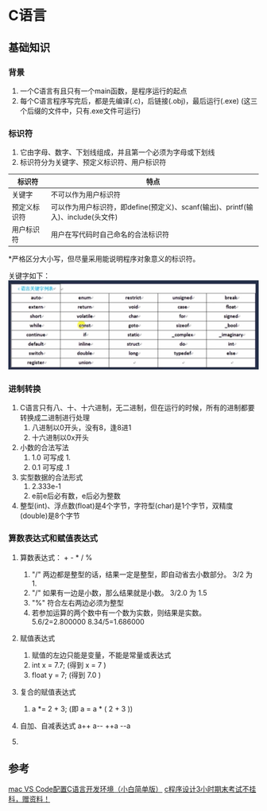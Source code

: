 <!--
 * @Descripttion: 
 * @version: 
 * @Author: shenjia
 * @Date: 2021-06-24 21:23:32
 * @LastEditors: shenjia
 * @LastEditTime: 2021-06-25 10:18:11
-->

# C语言

## 基础知识

### 背景
1. 一个C语言有且只有一个main函数，是程序运行的起点
2. 每个C语言程序写完后，都是先编译(.c)，后链接(.obj)，最后运行(.exe) (这三个后缀的文件中，只有.exe文件可运行)

### 标识符
1. 它由字母、数字、下划线组成，并且第一个必须为字母或下划线
2. 标识符分为关键字、预定义标识符、用户标识符

| 标识符 | 特点 | 
| ---- | ---- | 
| 关键字 | 不可以作为用户标识符 | 
| 预定义标识符 | 可以作为用户标识符，即define(预定义)、scanf(输出)、printf(输入)、include(头文件) | 
| 用户标识符 | 用户在写代码时自己命名的合法标识符 | 

*严格区分大小写，但尽量采用能说明程序对象意义的标识符。

关键字如下：
![关键字](/docs/extend/C/images/keywords.jpg)


### 进制转换
1. C语言只有八、十、十六进制，无二进制，但在运行的时候，所有的进制都要转换成二进制进行处理
   1. 八进制以0开头，没有8，逢8进1
   2. 十六进制以0x开头
2. 小数的合法写法
   1. 1.0 可写成 1.
   2. 0.1 可写成 .1
3. 实型数据的合法形式
   1. 2.333e-1
   2. e前e后必有数，e后必为整数
4. 整型(int)、浮点数(float)是4个字节，字符型(char)是1个字节，双精度(double)是8个字节

### 算数表达式和赋值表达式
1. 算数表达式： + - * / %
   1. "/" 两边都是整型的话，结果一定是整型，即自动省去小数部分。 3/2 为 1.
   2. "/" 如果有一边是小数，那么结果就是小数。 3/2.0 为 1.5
   3. "%" 符合左右两边必须为整型
   4. 若参加运算的两个数中有一个数为实数，则结果是实数。 5.6/2=2.800000 8.34/5=1.686000


2. 赋值表达式
   1. 赋值的左边只能是变量，不能是常量或表达式
   2. int x = 7.7; (得到 x = 7 )
   3. float y = 7; (得到 7.0 )

3. 复合的赋值表达式
   1. a *= 2 + 3;  (即 a = a * ( 2 + 3 ))

4. 自加、自减表达式
  a++ a-- ++a --a

5. 




## 参考
[mac VS Code配置C语言开发环境（小白简单版）](https://zhuanlan.zhihu.com/p/134093277)
[c程序设计3小时期末考试不挂科，赠资料！](https://www.bilibili.com/video/BV1e44y1z7RG?p=2&spm_id_from=pageDriver)
